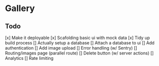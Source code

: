 # Gallery

## Todo

[x] Make it deployable
[x] Scafolding basic ui with mock data
[x] Tidy up build process
[] Actually setup a database
[] Attach a database to ui
[] Add authentication
[] Add image upload
[] Error handling (w/ Sentry)
[] Routing/images page (parallel route)
[] Delete button (w/ server actions)
[] Analytics
[] Rate limiting
